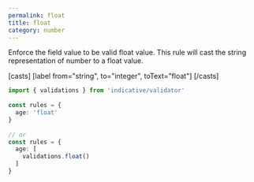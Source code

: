 ```yaml
---
permalink: float
title: float
category: number
---
```


Enforce the field value to be valid float value. This rule will
cast the string representation of number to a float value.
 
[casts]
  [label from="string", to="integer", toText="float"]
[/casts]
 
```ts
import { validations } from 'indicative/validator'
 
const rules = {
  age: 'float'
}
 
// or
const rules = {
  age: [
    validations.float()
  ]
}
```